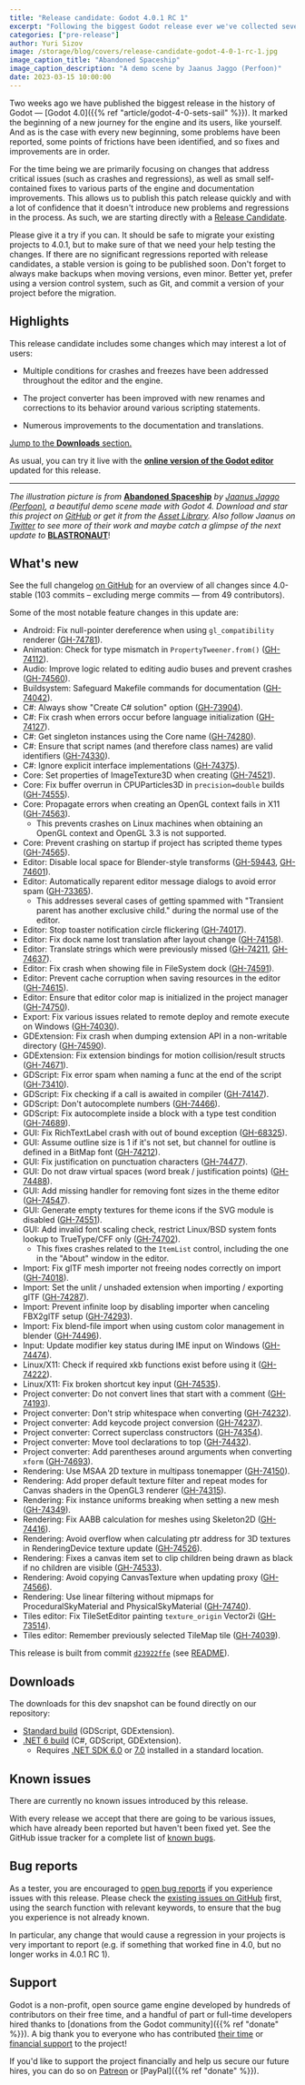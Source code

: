 ```yaml
---
title: "Release candidate: Godot 4.0.1 RC 1"
excerpt: "Following the biggest Godot release ever we've collected several critical fixes and smaller usability improvements to make your experience with 4.0 more pleasant. This is the first release candidate for early adopters to test the changes, with the stable 4.0.1 release coming soon after."
categories: ["pre-release"]
author: Yuri Sizov
image: /storage/blog/covers/release-candidate-godot-4-0-1-rc-1.jpg
image_caption_title: "Abandoned Spaceship"
image_caption_description: "A demo scene by Jaanus Jaggo (Perfoon)"
date: 2023-03-15 10:00:00
---
```


Two weeks ago we have published the biggest release in the history of Godot — [Godot 4.0]({{% ref "article/godot-4-0-sets-sail" %}}). It marked the beginning of a new journey for the engine and its users, like yourself. And as is the case with every new beginning, some problems have been reported, some points of frictions have been identified, and so fixes and improvements are in order.

For the time being we are primarily focusing on changes that address critical issues (such as crashes and regressions), as well as small self-contained fixes to various parts of the engine and documentation improvements. This allows us to publish this patch release quickly and with a lot of confidence that it doesn't introduce new problems and regressions in the process. As such, we are starting directly with a [Release Candidate](https://en.wikipedia.org/wiki/Software_release_life_cycle#Release_candidate).

Please give it a try if you can. It should be safe to migrate your existing projects to 4.0.1, but to make sure of that we need your help testing the changes. If there are no significant regressions reported with release candidates, a stable version is going to be published soon. Don't forget to always make backups when moving versions, even minor. Better yet, prefer using a version control system, such as Git, and commit a version of your project before the migration.

## Highlights

This release candidate includes some changes which may interest a lot of users:

- Multiple conditions for crashes and freezes have been addressed throughout the editor and the engine.

- The project converter has been improved with new renames and corrections to its behavior around various scripting statements.

- Numerous improvements to the documentation and translations.

[Jump to the **Downloads** section.](#downloads)

As usual, you can try it live with the [**online version of the Godot editor**](https://editor.godotengine.org/releases/4.0.1.rc1/godot.editor.html) updated for this release.

-----

*The illustration picture is from* [**Abandoned Spaceship**](https://www.youtube.com/watch?v=Fm9a6FGBWbs) *by [Jaanus Jaggo (Perfoon)](https://twitter.com/JaanusJaggo), a beautiful demo scene made with Godot 4. Download and star this project on [GitHub](https://github.com/perfoon/Abandoned-Spaceship-Godot-Demo) or get it from the [Asset Library](https://godotengine.org/asset-library/asset/1733). Also follow Jaanus on [Twitter](https://twitter.com/JaanusJaggo) to see more of their work and maybe catch a glimpse of the next update to* [**BLASTRONAUT**](https://store.steampowered.com/app/1392650/BLASTRONAUT/)!

## What's new

See the full changelog [on GitHub](https://github.com/godotengine/godot/compare/4.0-stable...d23922ffebe48f29126c003411495737d07e5a9f) for an overview of all changes since 4.0-stable (103 commits – excluding merge commits ― from 49 contributors).

Some of the most notable feature changes in this update are:

- Android: Fix null-pointer dereference when using `gl_compatibility` renderer ([GH-74781](https://github.com/godotengine/godot/pull/74781)).
- Animation: Check for type mismatch in `PropertyTweener.from()` ([GH-74112](https://github.com/godotengine/godot/pull/74112)).
- Audio: Improve logic related to editing audio buses and prevent crashes ([GH-74560](https://github.com/godotengine/godot/pull/74560)).
- Buildsystem: Safeguard Makefile commands for documentation ([GH-74042](https://github.com/godotengine/godot/pull/74042)).
- C#: Always show "Create C# solution" option ([GH-73904](https://github.com/godotengine/godot/pull/73904)).
- C#: Fix crash when errors occur before language initialization ([GH-74127](https://github.com/godotengine/godot/pull/74127)).
- C#: Get singleton instances using the Core name ([GH-74280](https://github.com/godotengine/godot/pull/74280)).
- C#: Ensure that script names (and therefore class names) are valid identifiers ([GH-74330](https://github.com/godotengine/godot/pull/74330)).
- C#: Ignore explicit interface implementations ([GH-74375](https://github.com/godotengine/godot/pull/74375)).
- Core: Set properties of ImageTexture3D when creating ([GH-74521](https://github.com/godotengine/godot/pull/74521)).
- Core: Fix buffer overrun in CPUParticles3D in `precision=double` builds ([GH-74555](https://github.com/godotengine/godot/pull/74555)).
- Core: Propagate errors when creating an OpenGL context fails in X11 ([GH-74563](https://github.com/godotengine/godot/pull/74563)).
  - This prevents crashes on Linux machines when obtaining an OpenGL context and OpenGL 3.3 is not supported.
- Core: Prevent crashing on startup if project has scripted theme types ([GH-74565](https://github.com/godotengine/godot/pull/74565)).
- Editor: Disable local space for Blender-style transforms ([GH-59443](https://github.com/godotengine/godot/pull/59443), [GH-74601](https://github.com/godotengine/godot/pull/74601)).
- Editor: Automatically reparent editor message dialogs to avoid error spam ([GH-73365](https://github.com/godotengine/godot/pull/73365)).
  - This addresses several cases of getting spammed with "Transient parent has another exclusive child." during the normal use of the editor.
- Editor: Stop toaster notification circle flickering ([GH-74017](https://github.com/godotengine/godot/pull/74017)).
- Editor: Fix dock name lost translation after layout change ([GH-74158](https://github.com/godotengine/godot/pull/74158)).
- Editor: Translate strings which were previously missed ([GH-74211](https://github.com/godotengine/godot/pull/74211), [GH-74637](https://github.com/godotengine/godot/pull/74637)).
- Editor: Fix crash when showing file in FileSystem dock ([GH-74591](https://github.com/godotengine/godot/pull/74591)).
- Editor: Prevent cache corruption when saving resources in the editor ([GH-74615](https://github.com/godotengine/godot/pull/74615)).
- Editor: Ensure that editor color map is initialized in the project manager ([GH-74750](https://github.com/godotengine/godot/pull/74750)).
- Export: Fix various issues related to remote deploy and remote execute on Windows ([GH-74030](https://github.com/godotengine/godot/pull/74030)).
- GDExtension: Fix crash when dumping extension API in a non-writable directory ([GH-74590](https://github.com/godotengine/godot/pull/74590)).
- GDExtension: Fix extension bindings for motion collision/result structs ([GH-74671](https://github.com/godotengine/godot/pull/74671)).
- GDScript: Fix error spam when naming a func at the end of the script ([GH-73410](https://github.com/godotengine/godot/pull/73410)).
- GDScript: Fix checking if a call is awaited in compiler ([GH-74147](https://github.com/godotengine/godot/pull/74147)).
- GDScript: Don't autocomplete numbers ([GH-74466](https://github.com/godotengine/godot/pull/74466)).
- GDScript: Fix autocomplete inside a block with a type test condition ([GH-74689](https://github.com/godotengine/godot/pull/74689)).
- GUI: Fix RichTextLabel crash with out of bound exception ([GH-68325](https://github.com/godotengine/godot/pull/68325)).
- GUI: Assume outline size is 1 if it's not set, but channel for outline is defined in a BitMap font ([GH-74212](https://github.com/godotengine/godot/pull/74212)).
- GUI: Fix justification on punctuation characters ([GH-74477](https://github.com/godotengine/godot/pull/74477)).
- GUI: Do not draw virtual spaces (word break / justification points) ([GH-74488](https://github.com/godotengine/godot/pull/74488)).
- GUI: Add missing handler for removing font sizes in the theme editor ([GH-74547](https://github.com/godotengine/godot/pull/74547)).
- GUI: Generate empty textures for theme icons if the SVG module is disabled ([GH-74551](https://github.com/godotengine/godot/pull/74551)).
- GUI: Add invalid font scaling check, restrict Linux/BSD system fonts lookup to TrueType/CFF only ([GH-74702](https://github.com/godotengine/godot/pull/74702)).
  - This fixes crashes related to the `ItemList` control, including the one in the "About" window in the editor.
- Import: Fix glTF mesh importer not freeing nodes correctly on import ([GH-74018](https://github.com/godotengine/godot/pull/74018)).
- Import: Set the unlit / unshaded extension when importing / exporting glTF ([GH-74287](https://github.com/godotengine/godot/pull/74287)).
- Import: Prevent infinite loop by disabling importer when canceling FBX2glTF setup ([GH-74293](https://github.com/godotengine/godot/pull/74293)).
- Import: Fix blend-file import when using custom color management in blender ([GH-74496](https://github.com/godotengine/godot/pull/74496)).
- Input: Update modifier key status during IME input on Windows ([GH-74474](https://github.com/godotengine/godot/pull/74474)).
- Linux/X11: Check if required xkb functions exist before using it ([GH-74222](https://github.com/godotengine/godot/pull/74222)).
- Linux/X11: Fix broken shortcut key input ([GH-74535](https://github.com/godotengine/godot/pull/74535)).
- Project converter: Do not convert lines that start with a comment ([GH-74193](https://github.com/godotengine/godot/pull/74193)).
- Project converter: Don't strip whitespace when converting ([GH-74232](https://github.com/godotengine/godot/pull/74232)).
- Project converter: Add keycode project conversion ([GH-74237](https://github.com/godotengine/godot/pull/74237)).
- Project converter: Correct superclass constructors ([GH-74354](https://github.com/godotengine/godot/pull/74354)).
- Project converter: Move tool declarations to top ([GH-74432](https://github.com/godotengine/godot/pull/74432)).
- Project converter: Add parentheses around arguments when converting `xform` ([GH-74693](https://github.com/godotengine/godot/pull/74693)).
- Rendering: Use MSAA 2D texture in multipass tonemapper ([GH-74150](https://github.com/godotengine/godot/pull/74150)).
- Rendering: Add proper default texture filter and repeat modes for Canvas shaders in the OpenGL3 renderer ([GH-74315](https://github.com/godotengine/godot/pull/74315)).
- Rendering: Fix instance uniforms breaking when setting a new mesh ([GH-74349](https://github.com/godotengine/godot/pull/74349)).
- Rendering: Fix AABB calculation for meshes using Skeleton2D ([GH-74416](https://github.com/godotengine/godot/pull/74416)).
- Rendering: Avoid overflow when calculating ptr address for 3D textures in RenderingDevice texture update ([GH-74526](https://github.com/godotengine/godot/pull/74526)).
- Rendering: Fixes a canvas item set to clip children being drawn as black if no children are visible ([GH-74533](https://github.com/godotengine/godot/pull/74533)).
- Rendering: Avoid copying CanvasTexture when updating proxy ([GH-74566](https://github.com/godotengine/godot/pull/74566)).
- Rendering: Use linear filtering without mipmaps for ProceduralSkyMaterial and PhysicalSkyMaterial ([GH-74740](https://github.com/godotengine/godot/pull/74740)).
- Tiles editor: Fix TileSetEditor painting `texture_origin` Vector2i ([GH-73514](https://github.com/godotengine/godot/pull/73514)).
- Tiles editor: Remember previously selected TileMap tile ([GH-74039](https://github.com/godotengine/godot/pull/74039)).

This release is built from commit [`d23922ffe`](https://github.com/godotengine/godot/commit/d23922ffebe48f29126c003411495737d07e5a9f) (see [README](https://downloads.tuxfamily.org/godotengine/4.0.1/rc1/README.txt)).

## Downloads

The downloads for this dev snapshot can be found directly on our repository:

* [Standard build](https://downloads.tuxfamily.org/godotengine/4.0.1/rc1/) (GDScript, GDExtension).
* [.NET 6 build](https://downloads.tuxfamily.org/godotengine/4.0.1/rc1/mono) (C#, GDScript, GDExtension).
  - Requires [.NET SDK 6.0](https://dotnet.microsoft.com/en-us/download/dotnet/6.0) or [7.0](https://dotnet.microsoft.com/en-us/download/dotnet/7.0) installed in a standard location.

## Known issues

There are currently no known issues introduced by this release.

With every release we accept that there are going to be various issues, which have already been reported but haven't been fixed yet. See the GitHub issue tracker for a complete list of [known bugs](https://github.com/godotengine/godot/issues?q=is%3Aissue+is%3Aopen+label%3Abug+).

## Bug reports

As a tester, you are encouraged to [open bug reports](https://github.com/godotengine/godot/issues) if you experience issues with this release. Please check the [existing issues on GitHub](https://github.com/godotengine/godot/issues) first, using the search function with relevant keywords, to ensure that the bug you experience is not already known.

In particular, any change that would cause a regression in your projects is very important to report (e.g. if something that worked fine in 4.0, but no longer works in 4.0.1 RC 1).

## Support

Godot is a non-profit, open source game engine developed by hundreds of contributors on their free time, and a handful of part or full-time developers hired thanks to [donations from the Godot community]({{% ref "donate" %}}). A big thank you to everyone who has contributed [their time](https://github.com/godotengine/godot/blob/master/AUTHORS.md) or [financial support](https://github.com/godotengine/godot/blob/master/DONORS.md) to the project!

If you'd like to support the project financially and help us secure our future hires, you can do so on [Patreon](https://www.patreon.com/godotengine) or [PayPal]({{% ref "donate" %}}).
